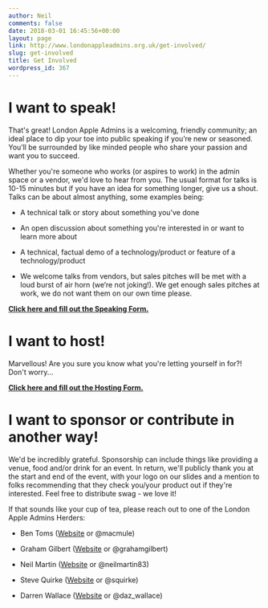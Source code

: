 ```yaml
---
author: Neil
comments: false
date: 2018-03-01 16:45:56+00:00
layout: page
link: http://www.londonappleadmins.org.uk/get-involved/
slug: get-involved
title: Get Involved
wordpress_id: 367
---
```


# I want to speak!


That's great! London Apple Admins is a welcoming, friendly community; an ideal place to dip your toe into public speaking if you’re new or seasoned. You’ll be surrounded by like minded people who share your passion and want you to succeed.

Whether you're someone who works (or aspires to work) in the admin space or a vendor, we'd love to hear from you. The usual format for talks is 10-15 minutes but if you have an idea for something longer, give us a shout. Talks can be about almost anything, some examples being:



 	
  * A technical talk or story about something you've done

 	
  * An open discussion about something you're interested in or want to learn more about

 	
  * A technical, factual demo of a technology/product or feature of a technology/product

 	
  * We welcome talks from vendors, but sales pitches will be met with a loud burst of air horn (we’re not joking!). We get enough sales pitches at work, we do not want them on our own time please.


[**Click here and fill out the Speaking Form.**](https://goo.gl/forms/Ff8J7TyhYDux2f8I2)


# I want to host!


Marvellous! Are you sure you know what you're letting yourself in for?! Don't worry... 

[**Click here and fill out the Hosting Form.**](https://goo.gl/forms/eTp1lYvkEDVM5WT92)


# I want to sponsor or contribute in another way!


We'd be incredibly grateful. Sponsorship can include things like providing a venue, food and/or drink for an event. In return, we'll publicly thank you at the start and end of the event, with your logo on our slides and a mention to folks recommending that they check you/your product out if they're interested. Feel free to distribute swag - we love it!

If that sounds like your cup of tea, please reach out to one of the London Apple Admins Herders:



 	
  * Ben Toms ([Website](http://macmule.com/) or @macmule)

 	
  * Graham Gilbert ([Website](http://grahamgilbert.com/) or @grahamgilbert)

 	
  * Neil Martin ([Website](https://soundmacguy.wordpress.com/) or @neilmartin83)

 	
  * Steve Quirke ([Website](https://blog.quirke.org/) or @squirke)

 	
  * Darren Wallace ([Website](https://dazwallace.wordpress.com) or @daz_wallace)



